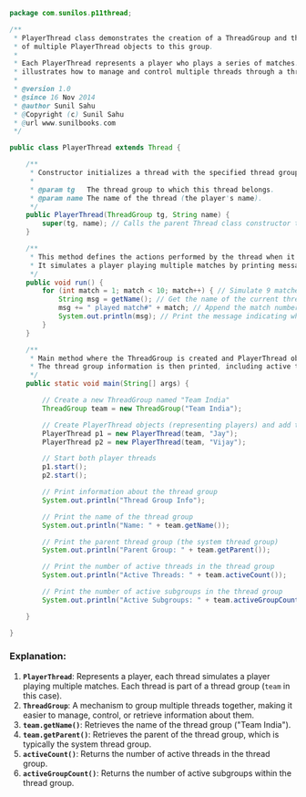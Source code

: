 ```java
package com.sunilos.p11thread;

/**
 * PlayerThread class demonstrates the creation of a ThreadGroup and the addition
 * of multiple PlayerThread objects to this group.
 * 
 * Each PlayerThread represents a player who plays a series of matches. The class 
 * illustrates how to manage and control multiple threads through a thread group.
 * 
 * @version 1.0
 * @since 16 Nov 2014
 * @author Sunil Sahu
 * @Copyright (c) Sunil Sahu
 * @url www.sunilbooks.com
 */

public class PlayerThread extends Thread {

    /**
     * Constructor initializes a thread with the specified thread group and name.
     * 
     * @param tg   The thread group to which this thread belongs.
     * @param name The name of the thread (the player's name).
     */
    public PlayerThread(ThreadGroup tg, String name) {
        super(tg, name); // Calls the parent Thread class constructor to set the thread group and name
    }

    /**
     * This method defines the actions performed by the thread when it starts.
     * It simulates a player playing multiple matches by printing messages.
     */
    public void run() {
        for (int match = 1; match < 10; match++) { // Simulate 9 matches
            String msg = getName(); // Get the name of the current thread (player's name)
            msg += " played match#" + match; // Append the match number
            System.out.println(msg); // Print the message indicating which match was played
        }
    }

    /**
     * Main method where the ThreadGroup is created and PlayerThread objects are added to it.
     * The thread group information is then printed, including active threads and subgroups.
     */
    public static void main(String[] args) {

        // Create a new ThreadGroup named "Team India"
        ThreadGroup team = new ThreadGroup("Team India");

        // Create PlayerThread objects (representing players) and add them to the thread group
        PlayerThread p1 = new PlayerThread(team, "Jay");
        PlayerThread p2 = new PlayerThread(team, "Vijay");

        // Start both player threads
        p1.start();
        p2.start();

        // Print information about the thread group
        System.out.println("Thread Group Info");

        // Print the name of the thread group
        System.out.println("Name: " + team.getName());

        // Print the parent thread group (the system thread group)
        System.out.println("Parent Group: " + team.getParent());

        // Print the number of active threads in the thread group
        System.out.println("Active Threads: " + team.activeCount());

        // Print the number of active subgroups in the thread group
        System.out.println("Active Subgroups: " + team.activeGroupCount());

    }

}
```

### Explanation:
1. **`PlayerThread`**: Represents a player, each thread simulates a player playing multiple matches. Each thread is part of a thread group (`team` in this case).
2. **`ThreadGroup`**: A mechanism to group multiple threads together, making it easier to manage, control, or retrieve information about them.
3. **`team.getName()`**: Retrieves the name of the thread group ("Team India").
4. **`team.getParent()`**: Retrieves the parent of the thread group, which is typically the system thread group.
5. **`activeCount()`**: Returns the number of active threads in the thread group.
6. **`activeGroupCount()`**: Returns the number of active subgroups within the thread group.

